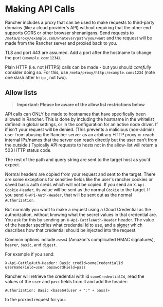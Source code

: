 
# Making API Calls

Rancher includes a proxy that can be used to make requests to third-party domains (like a cloud provider's API) without requiring that the other end supports CORS or other browser shenanigans.  Send requests to `/meta/proxy/example.com/whatever/path/you/want` and the request will be made from the Rancher server and proxied back to you.

TLS and port 443 are assumed.  Add a port after the hostname to change the port (`example.com:1234`).

Plain HTTP (i.e. not HTTPS) calls can be made - but you should *carefully* consider doing so. For this, use `/meta/proxy/http:/example.com:1234` (note one slash after `http:`, not two). 

## Allow lists

> **Important: Please be aware of the allow list restrictions below**

API calls can ONLY be made to hostnames that have specifically been allowed in Rancher. This is done by including the hostname in the whitelist defined in global settings, or in the configuration for an active node driver.  If if isn't your request will be denied.  (This prevents a malicious (non-admin) user from abusing the Rancher server as an arbitrary HTTP proxy or reach internal IPs/names that the server can reach directly but the user can't from the outside.) Typically API requests to hosts not in the allow-list will return a 503 HTTP status code. 

The rest of the path and query string are sent to the target host as you'd expect.

Normal headers are copied from your request and sent to the target.  There are some exceptions for sensitive fields like the user's rancher cookies or saved basic auth creds which will not be copied.  If you send an `X-Api-Cookie-Header`, its value will be sent as the normal `Cookie` to the target.  If you send `X-API-Auth-Header`, that will be sent out as the normal `Authorization`.

But normally you want to make a request using a Cloud Credential as the authorization, without knowing what the secret values in that credential are.  You ask for this by sending an `X-Api-CattleAuth-Header` header.  The value of the header specifies what credential Id to use, and a [signer](https://github.com/rancher/rancher/blob/release/v2.6/pkg/httpproxy/sign.go) which describes how that credential should be injected into the request.

Common options include `awsv4` (Amazon's complicated HMAC signatures), `bearer`, `basic`, and `digest`.

For example if you send:

`X-Api-CattleAuth-Header: Basic credId=someCredentialId usernameField=user passwordField=pass`

Rancher will retrieve the credential with id `someCredentialId`, read the values of the `user` and `pass` fields from it and add the header:

`Authorization: Basic <base64(user + ":" + pass)>`

to the proxied request for you.
